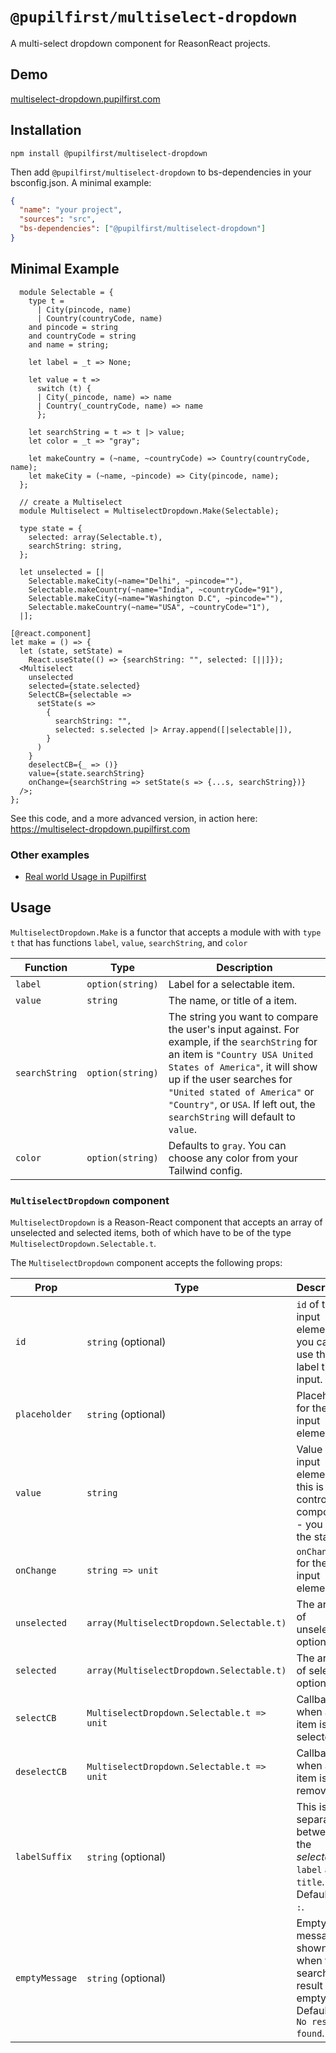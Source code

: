 # `@pupilfirst/multiselect-dropdown`

A multi-select dropdown component for ReasonReact projects.

## Demo

[multiselect-dropdown.pupilfirst.com](http://multiselect-dropdown.pupilfirst.com/)

## Installation

```
npm install @pupilfirst/multiselect-dropdown
```

Then add `@pupilfirst/multiselect-dropdown` to bs-dependencies in your bsconfig.json. A minimal example:

```json
{
  "name": "your project",
  "sources": "src",
  "bs-dependencies": ["@pupilfirst/multiselect-dropdown"]
}
```

## Minimal Example

```reason
  module Selectable = {
    type t =
      | City(pincode, name)
      | Country(countryCode, name)
    and pincode = string
    and countryCode = string
    and name = string;

    let label = _t => None;

    let value = t =>
      switch (t) {
      | City(_pincode, name) => name
      | Country(_countryCode, name) => name
      };

    let searchString = t => t |> value;
    let color = _t => "gray";

    let makeCountry = (~name, ~countryCode) => Country(countryCode, name);
    let makeCity = (~name, ~pincode) => City(pincode, name);
  };

  // create a Multiselect
  module Multiselect = MultiselectDropdown.Make(Selectable);

  type state = {
    selected: array(Selectable.t),
    searchString: string,
  };

  let unselected = [|
    Selectable.makeCity(~name="Delhi", ~pincode=""),
    Selectable.makeCountry(~name="India", ~countryCode="91"),
    Selectable.makeCity(~name="Washington D.C", ~pincode=""),
    Selectable.makeCountry(~name="USA", ~countryCode="1"),
  |];

[@react.component]
let make = () => {
  let (state, setState) =
    React.useState(() => {searchString: "", selected: [||]});
  <Multiselect
    unselected
    selected={state.selected}
    SelectCB={selectable =>
      setState(s =>
        {
          searchString: "",
          selected: s.selected |> Array.append([|selectable|]),
        }
      )
    }
    deselectCB={_ => ()}
    value={state.searchString}
    onChange={searchString => setState(s => {...s, searchString})}
  />;
};

```

See this code, and a more advanced version, in action here: https://multiselect-dropdown.pupilfirst.com

### Other examples

- [Real world Usage in Pupilfirst](https://github.com/SVdotCO/pupilfirst/tree/master/app/javascript/schools/courses/components/students_editor/StudentsEditor__Search.re)

## Usage

`MultiselectDropdown.Make` is a functor that accepts a module with with `type t` that has functions `label`, `value`, `searchString`, and `color`

| Function       | Type             | Description                                                                                                                                                                                                                                                                                                   |
| -------------- | ---------------- | ------------------------------------------------------------------------------------------------------------------------------------------------------------------------------------------------------------------------------------------------------------------------------------------------------------- |
| `label`        | `option(string)` | Label for a selectable item.                                                                                                                                                                                                                                                                                  |
| `value`        | `string`         | The name, or title of a item.                                                                                                                                                                                                                                                                                 |
| `searchString` | `option(string)` | The string you want to compare the user's input against. For example, if the `searchString` for an item is `"Country USA United States of America"`, it will show up if the user searches for `"United stated of America"` or `"Country"`, or `USA`. If left out, the `searchString` will default to `value`. |
| `color`        | `option(string)` | Defaults to `gray`. You can choose any color from your Tailwind config.                                                                                                                                                                                                                                       |

### `MultiselectDropdown` component

`MultiselectDropdown` is a Reason-React component that accepts an array of unselected and selected items, both of which have to be of the type `MultiselectDropdown.Selectable.t`.

The `MultiselectDropdown` component accepts the following props:

| Prop           | Type                                       | Description                                                                            |
| -------------- | ------------------------------------------ | -------------------------------------------------------------------------------------- |
| `id`           | `string` (optional)                        | `id` of the input element; you can use this to label the input.                        |
| `placeholder`  | `string` (optional)                        | Placeholder for the input element.                                                     |
| `value`        | `string`                                   | Value of input element; this is a controlled component - you hold the state.           |
| `onChange`     | `string => unit`                           | `onChange` for the input element.                                                      |
| `unselected`   | `array(MultiselectDropdown.Selectable.t)`  | The array of unselected options.                                                       |
| `selected`     | `array(MultiselectDropdown.Selectable.t)`  | The array of selected options.                                                         |
| `selectCB`     | `MultiselectDropdown.Selectable.t => unit` | Callback for when an item is selected.                                                 |
| `deselectCB`   | `MultiselectDropdown.Selectable.t => unit` | Callback for when an item is removed.                                                  |
| `labelSuffix`  | `string` (optional)                        | This is the separator between the _selectable's_ `label` and `title`. Defaults to `:`. |
| `emptyMessage` | `string` (optional)                        | Empty message shown when the search result is empty. Defaults to `No results found`.   |
